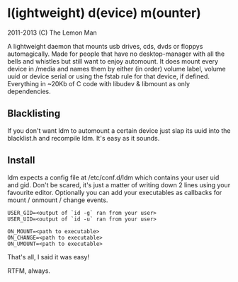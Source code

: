 l(ightweight) d(evice) m(ounter)
================================
2011-2013 (C) The Lemon Man

A lightweight daemon that mounts usb drives, cds, dvds or floppys
automagically. Made for people that have no desktop-manager with
all the bells and whistles but still want to enjoy automount.
It does mount every device in /media and names them by either
(in order) volume label, volume uuid or device serial or using the
fstab rule for that device, if defined.
Everything in ~20Kb of C code with libudev & libmount as only dependencies.

Blacklisting
------------
If you don't want ldm to automount a certain device just slap its uuid into
the blacklist.h and recompile ldm. It's easy as it sounds.

Install
-------
ldm expects a config file at /etc/conf.d/ldm which contains your
user uid and gid. Don't be scared, it's just a matter of writing
down 2 lines using your favourite editor. Optionally you can add 
your executables as callbacks for mount / onmount / change events.

```
USER_GID=<output of `id -g` ran from your user>
USER_UID=<output of `id -u` ran from your user>

ON_MOUNT=<path to executable>
ON_CHANGE=<path to executable>
ON_UMOUNT=<path to executable>
```

That's all, I said it was easy!

RTFM, always.

